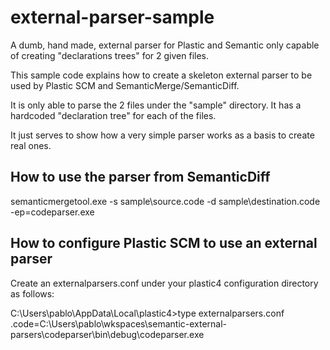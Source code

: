 # external-parser-sample
A dumb, hand made, external parser for Plastic and Semantic only capable of creating "declarations trees" for 2 given files.

This sample code explains how to create a skeleton external parser to be used by Plastic SCM and SemanticMerge/SemanticDiff.

It is only able to parse the 2 files under the "sample" directory. It has a hardcoded "declaration tree" for each of the files.

It just serves to show how a very simple parser works as a basis to create real ones.

## How to use the parser from SemanticDiff

semanticmergetool.exe -s sample\source.code -d sample\destination.code -ep=codeparser.exe

## How to configure Plastic SCM to use an external parser

Create an externalparsers.conf under your plastic4 configuration directory as follows:

C:\Users\pablo\AppData\Local\plastic4>type externalparsers.conf
.code=C:\Users\pablo\wkspaces\semantic-external-parsers\codeparser\bin\debug\codeparser.exe
